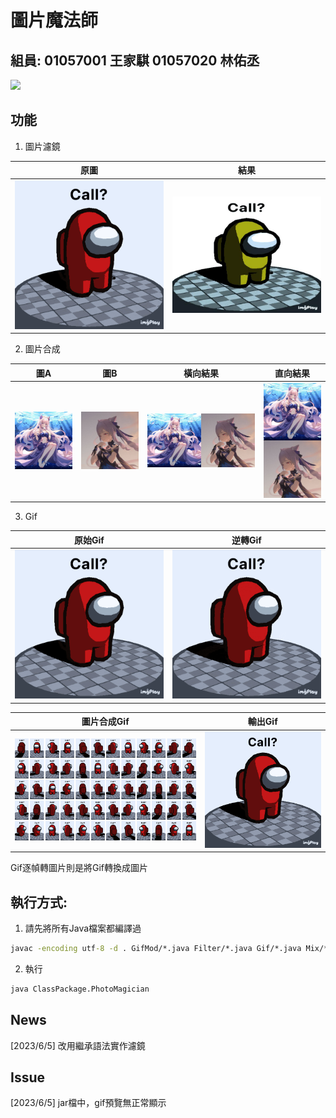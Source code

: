 # 圖片魔法師

## 組員: 01057001 王家騏 01057020 林佑丞

<a href="https://youtu.be/Tn8__hfTPU0?si=UFhvWWNar2UYXQYm"><img src="https://img.shields.io/badge/DEMO-YT-red?style=for-the-badge&logo=youtube&logoColor=white&labelColor=CE0000&color=FF0000"></a>

## 功能
1. 圖片濾鏡

| 原圖 | 結果 |
| -------- | -------- |
|![image](FilterTest.png)|![image](FilterStore.jpg)

2. 圖片合成

| 圖A | 圖B | 橫向結果 | 直向結果
| -------- | -------- | -------- | -------- | 
| ![image](A.jpg) | ![image](B.jpg) | ![image](MixA.png) | ![image](MixB.png)
3. Gif

| 原始Gif | 逆轉Gif |
| -------- | -------- |
| ![image](OriginalGif.gif) | ![image](ReverseGif.gif)

| 圖片合成Gif | 輸出Gif |
| -------- | --------- |
| ![image](image/image.png) | ![image](OriginalGif.gif)

Gif逐幀轉圖片則是將Gif轉換成圖片


## 執行方式:
1. 請先將所有Java檔案都編譯過
```cmd
javac -encoding utf-8 -d . GifMod/*.java Filter/*.java Gif/*.java Mix/*.java *.java
```
2. 執行
```cmd
java ClassPackage.PhotoMagician
```

## News

[2023/6/5] 改用繼承語法實作濾鏡

## Issue

[2023/6/5] jar檔中，gif預覽無正常顯示